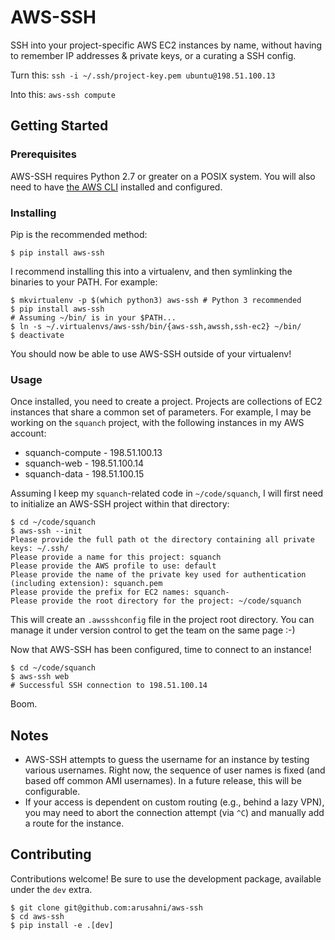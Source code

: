 # AWS-SSH

SSH into your project-specific AWS EC2 instances by name, without having to
remember IP addresses & private keys, or a curating a SSH config.

Turn this: `ssh -i ~/.ssh/project-key.pem ubuntu@198.51.100.13`

Into this: `aws-ssh compute`

## Getting Started

### Prerequisites

AWS-SSH requires Python 2.7 or greater on a POSIX system. You will also need to
have [the AWS CLI](https://aws.amazon.com/cli/) installed and configured.

### Installing

Pip is the recommended method:

```console
$ pip install aws-ssh
```

I recommend installing this into a virtualenv, and then symlinking the binaries
to your PATH.  For example:

```console
$ mkvirtualenv -p $(which python3) aws-ssh # Python 3 recommended
$ pip install aws-ssh
# Assuming ~/bin/ is in your $PATH...
$ ln -s ~/.virtualenvs/aws-ssh/bin/{aws-ssh,awssh,ssh-ec2} ~/bin/
$ deactivate
```

You should now be able to use AWS-SSH outside of your virtualenv!

### Usage

Once installed, you need to create a project.  Projects are collections of EC2
instances that share a common set of parameters.  For example, I may be working
on the `squanch` project, with the following instances in my AWS account:

* squanch-compute - 198.51.100.13
* squanch-web - 198.51.100.14
* squanch-data - 198.51.100.15

Assuming I keep my `squanch`-related code in `~/code/squanch`, I will first
need to initialize an AWS-SSH project within that directory:

```console
$ cd ~/code/squanch
$ aws-ssh --init
Please provide the full path ot the directory containing all private keys: ~/.ssh/
Please provide a name for this project: squanch
Please provide the AWS profile to use: default
Please provide the name of the private key used for authentication (including extension): squanch.pem
Please provide the prefix for EC2 names: squanch-
Please provide the root directory for the project: ~/code/squanch
```

This will create an `.awssshconfig` file in the project root directory.  You
can manage it under version control to get the team on the same page :-)

Now that AWS-SSH has been configured, time to connect to an instance!

```console
$ cd ~/code/squanch
$ aws-ssh web
# Successful SSH connection to 198.51.100.14
```

Boom.

## Notes

* AWS-SSH attempts to guess the username for an instance by testing various
  usernames.  Right now, the sequence of user names is fixed (and based off
  common AMI usernames).  In a future release, this will be configurable.
* If your access is dependent on custom routing (e.g., behind a lazy VPN), you
  may need to abort the connection attempt (via `^C`) and manually add a route
  for the instance.

## Contributing

Contributions welcome! Be sure to use the development package, available under the `dev` extra.

```console
$ git clone git@github.com:arusahni/aws-ssh
$ cd aws-ssh
$ pip install -e .[dev]
```

